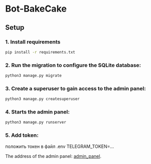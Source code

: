 # Bot-BakeCake

## Setup

### 1. Install requirements

```bash
pip install -r requirements.txt
```
### 2. Run the migration to configure the SQLite database:

```bash
python3 manage.py migrate
```

### 3. Create a superuser to gain access to the admin panel:

```bash
python3 manage.py createsuperuser
```

### 4. Starts the admin panel:

```bash
python3 manage.py runserver
```

### 5. Add token:
положить токен в файл .env
TELEGRAM_TOKEN=...

The address of the admin panel: [admin_panel](http://127.0.0.1:8000/admin/).
